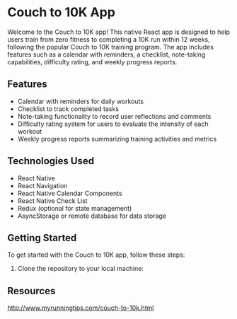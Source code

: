 # Couch to 10K App

Welcome to the Couch to 10K app! This native React app is designed to help users train from zero fitness to completing a 10K run within 12 weeks, following the popular Couch to 10K training program. The app includes features such as a calendar with reminders, a checklist, note-taking capabilities, difficulty rating, and weekly progress reports.

## Features

- Calendar with reminders for daily workouts
- Checklist to track completed tasks
- Note-taking functionality to record user reflections and comments
- Difficulty rating system for users to evaluate the intensity of each workout
- Weekly progress reports summarizing training activities and metrics

## Technologies Used

- React Native
- React Navigation
- React Native Calendar Components
- React Native Check List
- Redux (optional for state management)
- AsyncStorage or remote database for data storage

## Getting Started

To get started with the Couch to 10K app, follow these steps:

1. Clone the repository to your local machine:

## Resources
http://www.myrunningtips.com/couch-to-10k.html
 
